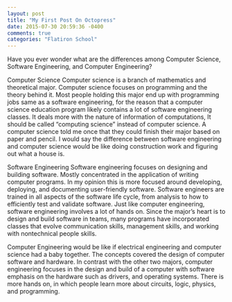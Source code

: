 ```yaml
---
layout: post
title: "My First Post On Octopress"
date: 2015-07-30 20:59:36 -0400
comments: true
categories: "Flatiron School"
---
```

Have you ever wonder what are the differences among Computer Science, Software Engineering, and Computer Engineering?

Computer Science
Computer science is a branch of mathematics and theoretical major. Computer science focuses on programming and the theory behind it. Most people holding this major end up with programming jobs same as a software engineering, for the reason that a computer science education program likely contains a lot of software engineering classes.  It deals more with the nature of information of computations, It should be called “computing science” instead of computer science. A computer science told me once that they could finish their major based on paper and pencil. 
I would say the difference between software engineering and computer science would be like doing construction work and figuring out what a house is.

Software Engineering 
Software engineering focuses on designing and building software. Mostly concentrated in the application of writing computer programs.  In my opinion this is more focused around developing, deploying, and documenting user-friendly software. Software engineers are trained in all aspects of the software life cycle, from analysis to how to efficiently test and validate software. Just like computer engineering, software engineering involves a lot of hands on.  Since the major’s heart is to design and build software in teams, many programs have incorporated classes that evolve communication skills, management skills, and working with nontechnical people skills. 

Computer Engineering would be like if electrical engineering and computer science had a baby together. The concepts covered the design of computer software and hardware. In contrast with the other two majors, computer engineering focuses in the design and build of a computer with software emphasis on the hardware such as drivers, and operating systems. There is more hands on, in which people learn more about circuits, logic, physics, and programming.

